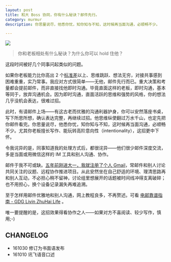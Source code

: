 ```yaml
---
layout: post
title: 和大 Boss 协同，你有什么秘诀？邮件先行。
category: murmur
description: 你思量说尽，他悉你忧，知你知与不知，这时候再当面沟通，必顺畅不少。

---
```


![](http://openmindclub.qiniudn.com/ishanshan/blog/Letter2.jpg)

>你和老板相处有什么秘诀？为什么你可以 hold 住他？

这段时间被好几个同事问起类似的问题。

如果你老板能力比你高出 2 个[标准差](http://www.yangzhiping.com/psy/Stanine.html)以上、思维跳跃、想法无穷，对接共事感到困难重重，实乃常事。我应对方式很简单——无他，邮件先行而已。重大决策和考量都会提前邮件，而非直接找他即时沟通。毕竟直面这样的老板，即时沟通，基本等同于，放弃沟通机会。因为即时沟通，直面活跃的思维和强势的风格，你的想法几乎没机会表达，很难过招。

此时，有请邮件上场——有这古老而优雅的沟通利器护身，你可以安然落座书桌，写下所思所想，确认表达完整，再继续过招。他思维纵使翻过万水千山，也定先把你邮件看完。你思量说尽，他悉你忧，知你知与不知，这时候再当面沟通，必顺畅不少。尤其你老板擅长写作、能玩转高阶意向性（intentionality），这招更中下怀。

令我诧异的是，同事知道我的处理方式后，都很诧异——他们很少邮件深度交流，多是当面或用微信这样的 IM 工具和别人沟通、协作。

邮件于我不可或缺。[五年前刚进大一，我就注册了个人 Gmail](https://ishanshan.gitbooks.io/self-education/content/1JZK/1.0.html)，常邮件和别人讨论共同关注的议题、远程协作推进项目。从此安然坐在自己舒适的环境、理清思路再和别人互动，不必担心稍不留神，讨论组里想展开的话题被时间线冲得支离破碎；也不用担心，换个设备记录漏失再难追溯。

至于怎样用邮件优雅地和别人沟通，网上教程良多，不再赘述。可看 [电邮靠谱指南 - GDG Livin ZhuHai Life](http://blog.zhgdg.org/2014-02/email-kaopulity-guider/) 。



唯一要提醒的是，这招效果得看协作之人——如果对方不喜阅读、较少写作，慎用;-)


## CHANGELOG 

- 161030 修订为书面语发布
- 161010 讯飞语音口述


